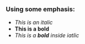 ### Using some emphasis: 
* _This is an italic_
* **This is a bold**
* _This is a __bold__ inside iatlic_
